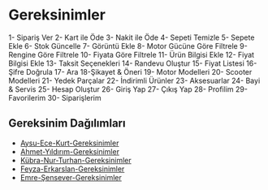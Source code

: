 # Gereksinimler

1- Sipariş Ver
2- Kart ile Öde
3- Nakit ile Öde
4- Sepeti Temizle
5- Sepete Ekle
6- Stok Güncelle
7- Görüntü Ekle
8- Motor Gücüne Göre Filtrele
9- Rengine Göre Filtrele
10- Fiyata Göre Filtrele
11- Ürün Bilgisi Ekle
12- Fiyat Bilgisi Ekle
13- Taksit Seçenekleri 
14- Randevu Oluştur
15- Fiyat Listesi 
16- Şifre Doğrula
17- Ara
18-Şikayet & Öneri
19- Motor Modelleri
20- Scooter Modelleri
21- Yedek Parçalar
22- İndirimli Ürünler
23- Aksesuarlar
24- Bayi & Servis
25- Hesap Oluştur
26- Giriş Yap
27- Çıkış Yap
28- Profilim
29- Favorilerim
30- Siparişlerim

## Gereksinim Dağılımları


- [Aysu-Ece-Kurt-Gereksinimler](Aysu-Ece-Kurt-Gereksinimler.md)
- [Ahmet-Yıldırım-Gereksinimler](Ahmet-Yıldırım-Gereksinimler.md)
- [Kübra-Nur-Turhan-Gereksinimler](Kübra-Nur-Turhan-Gereksinimler.md)
- [Feyza-Erkarslan-Gereksinimler](Feyza-Erkarslan-Gereksinimler.md)
- [Emre-Şensever-Gereksinimler](Emre-Şensever-Gereksinimler.md)
